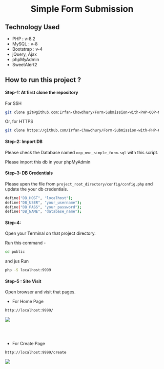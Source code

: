 <div align='center'>

# Simple Form Submission 

</div>

## Technology Used
- PHP : v-8.2
- MySQL : v-8 
- Bootstrap : v-4
- jQuery, Ajax
- phpMyAdmin
- SweetAlert2


## How to run this project ?


#### Step-1: At first clone the repository 

For SSH

```bash
git clone git@github.com:Irfan-Chowdhury/Form-Submission-with-PHP-OOP-MVC.git
```

Or, for HTTPS

```bash
git clone https://github.com/Irfan-Chowdhury/Form-Submission-with-PHP-OOP-MVC.git
```

#### Step-2: Import DB
Please check the Database named `oop_mvc_simple_form.sql` with this script.

Please import this db in your phpMyAdmin

#### Step-3: DB Credentials

Please upen the file from `project_root_directory/config/config.php` and update the your db credentials.

```bash
define("DB_HOST", "localhost");
define("DB_USER", "your_username");
define("DB_PASS", "your_password");
define("DB_NAME", "database_name");
```



#### Step-4: 
Open your Terminal on that project directory.

Run this command - 

```bash
cd public
```

and jus Run 

```bash
php -S localhost:9999
```

#### Step-5 : Site Visit
Open browser and visit that pages.

- For Home Page

```bash
http://localhost:9999/

```

<img src="https://snipboard.io/5XEfVR.jpg">


</br></br>

- For Create Page

```bash
http://localhost:9999/create

```

<img src="https://snipboard.io/kWS3o7.jpg">










